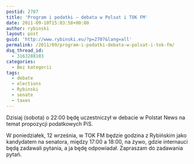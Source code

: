 ```yaml
---
postid: 2707
title: 'Program i podatki – debata w Polsat i TOK FM'
date: 2011-09-10T15:03:58+00:00
author: rybinski
layout: post
guid: 'http://www.rybinski.eu/?p=2707&lang=all'
permalink: /2011/09/program-i-podatki-debata-w-polsat-i-tok-fm/
dsq_thread_id:
  - 3163288103
categories:
  - Bez kategorii
tags:
  - debate
  - elections
  - Rybinski
  - senate
  - taxes
---
```

Dzisiaj (sobota) o 22:00 będę uczestniczył w debacie w Polstat News na temat propozycji podatkowych PiS.

W poniedziałek, 12 września, w TOK FM będzie godzina z Rybińskim jako kandydatem na senatora, między 17:00 a 18:00, na żywo, gdzie internauci będą zadawali pytania, a ja będę odpowiadał. Zapraszam do zadawania pytań.
